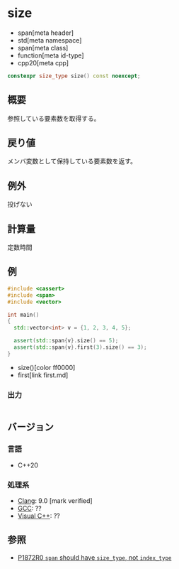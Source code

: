 # size
* span[meta header]
* std[meta namespace]
* span[meta class]
* function[meta id-type]
* cpp20[meta cpp]

```cpp
constexpr size_type size() const noexcept;
```

## 概要
参照している要素数を取得する。


## 戻り値
メンバ変数として保持している要素数を返す。


## 例外
投げない


## 計算量
定数時間


## 例
```cpp example
#include <cassert>
#include <span>
#include <vector>

int main()
{
  std::vector<int> v = {1, 2, 3, 4, 5};

  assert(std::span{v}.size() == 5);
  assert(std::span{v}.first(3).size() == 3);
}
```
* size()[color ff0000]
* first[link first.md]

### 出力
```
```

## バージョン
### 言語
- C++20

### 処理系
- [Clang](/implementation.md#clang): 9.0 [mark verified]
- [GCC](/implementation.md#gcc): ??
- [Visual C++](/implementation.md#visual_cpp): ??


## 参照
- [P1872R0 `span` should have `size_type`, not `index_type`](http://www.open-std.org/jtc1/sc22/wg21/docs/papers/2019/p1872r0.pdf)
